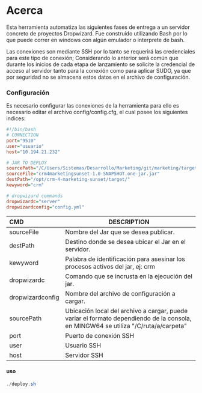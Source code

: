 # Acerca

Esta herramienta automatiza las siguientes fases de entrega a un servidor concreto de proyectos Dropwizard. Fue construido utilizando Bash por lo que puede correr en windows  con algún emulador o interprete de bash.

Las conexiones son mediante SSH por lo tanto se requerirá las credenciales para este tipo de conexión; Considerando lo anterior será común que durante los inicios de cada etapa de lanzamiento se solicite la credencial de acceso al servidor tanto para la conexión como para aplicar SUDO, ya que por seguridad no se almacena estos datos en el archivo de configuración.

### Configuración

Es necesario configurar las conexiones de la herramienta para ello es necesario editar el archivo  config/config.cfg, el cual posee los siguientes indices:

```ini
#!/bin/bash
# CONNECTION
port="9510"
user="usuario"
host="10.194.21.232"

# JAR TO DEPLOY
sourcePath="/C/Users/Sistemas/Desarrollo/Marketing/git/marketing/target/"
sourceFile="crm4marketingsunset-1.0-SNAPSHOT.one-jar.jar"
destPath="/opt/crm-4-marketing-sunset/target/"
kewyword="crm"

# dropwizard commands
dropwizardc="server"
dropwizardconfig="config.yml"
```

| CMD              | DESCRIPTION                              |
| :--------------- | ---------------------------------------- |
| sourceFile       | Nombre del Jar que se desea publicar.    |
| destPath         | Destino donde se desea ubicar el Jar en el servidor. |
| kewyword         | Palabra de identificación para asesinar los procesos activos del jar, ej: crm |
| dropwizardc      | Comando que se incrusta en la ejecución del jar. |
| dropwizardconfig | Nombre del archivo de configuración a cargar. |
| sourcePath       | Ubicación local del archivo a cargar, puede variar el formato dependiendo de la consola, en MINGW64 se utiliza  "/C/ruta/a/carpeta" |
| port             | Puerto de conexión SSH                   |
| user             | Usuario SSH                              |
| host             | Servidor SSH                             |

#### uso

```powershell
./deploy.sh
```

